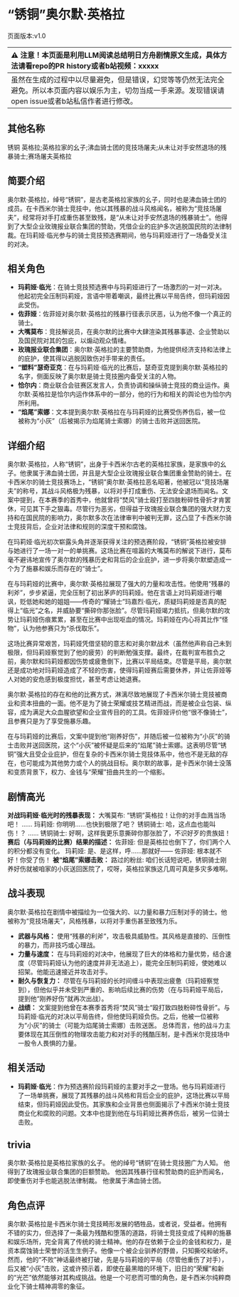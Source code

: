# “锈铜”奥尔默·英格拉
页面版本:v1.0
 

| :warning: 注意！本页面是利用LLM阅读总结明日方舟剧情原文生成，具体方法请看repo的PR history或者b站视频：xxxxx           |
|:----------------------------|
| 虽然在生成的过程中以尽量避免，但是错误，幻觉等等仍然无法完全避免。所以本页面内容以娱乐为主，切勿当成一手来源。发现错误请open issue或者b站私信作者进行修改。|



## 其他名称
锈铜 英格拉;英格拉家的幺子;沸血骑士团的竞技场屠夫;从未让对手安然退场的残暴骑士;赛场屠夫英格拉
## 简要介绍
奥尔默·英格拉，绰号“锈铜”，是古老英格拉家族的幺子，同时也是沸血骑士团的成员。在卡西米尔骑士竞技中，他以其残暴的战斗风格闻名，被称为“竞技场屠夫”，经常将对手打成重伤甚至致残，是“从未让对手安然退场的残暴骑士”。他得到了大型企业玫瑰报业联合集团的赞助，凭借企业的庇护多次逃脱国民院的法律制裁。在玛莉娅·临光参与的骑士竞技预选赛期间，他与玛莉娅进行了一场备受关注的对决。
## 相关角色
-   **玛莉娅·临光**：在骑士竞技预选赛中与玛莉娅进行了一场激烈的一对一对决。他起初完全压制玛莉娅，言语中带着嘲讽，最终比赛以平局告终，但玛莉娅因此受伤。
-   **佐菲娅**：佐菲娅对奥尔默·英格拉的残暴行径表示厌恶，认为他不像一个真正的骑士。
-   **大嘴莫布**：竞技解说员，在奥尔默的比赛中大肆渲染其残暴事迹、企业赞助以及国民院对其的包庇，以煽动观众情绪。
-   **玫瑰报业联合集团**：奥尔默·英格拉的主要赞助商，为他提供经济支持和法律上的庇护，使其得以逃脱因致伤对手带来的责任。
-   **“塑料”瑟奇亚克**：在与玛莉娅·临光的比赛后，瑟奇亚克提到奥尔默·英格拉的名字，侧面反映了奥尔默是骑士竞技圈内备受关注的人物。
-   **恰尔内**：商业联合会驻赛区发言人，负责协调和操纵骑士竞技的商业运作。奥尔默·英格拉是恰尔内运作体系中的一部分，他的行为和相关的舆论也为恰尔内所利用。
-   **“焰尾”索娜**：文本提到奥尔默·英格拉在与玛莉娅的比赛受伤养伤后，被一位被称为“小灰”（后被揭示为焰尾骑士索娜）的骑士击败并送回医院。
## 详细介绍
奥尔默·英格拉，人称“锈铜”，出身于卡西米尔古老的英格拉家族，是家族中的幺子。他隶属于沸血骑士团，并且是大型企业玫瑰报业联合集团重金赞助的骑士。在卡西米尔的骑士竞技赛场上，“锈铜”奥尔默·英格拉恶名昭著，他被冠以“竞技场屠夫”的称号，其战斗风格极为残暴，以将对手打成重伤、无法安全退场而闻名。文案中提到，在本赛季的首秀中，他就曾将“焚风”骑士殴打至四肢粉碎性骨折才肯罢休，可见其下手之狠毒。尽管行为恶劣，但得益于玫瑰报业联合集团的强大财力支持和在国民院的影响力，奥尔默多次在法律审判中被判无罪，这凸显了卡西米尔骑士竞技背后，企业对法律和规则的深度干预和腐蚀。

在玛莉娅·临光初次崭露头角并逐渐获得关注的预选赛阶段，“锈铜”英格拉被安排与她进行了一场一对一的单挑赛。这场比赛在喧嚣的大嘴莫布的解说下进行，莫布毫不避讳地宣传了奥尔默的残暴历史和背后的企业庇护，进一步将奥尔默塑造成一个为了施暴和娱乐而存在的“骑士”。

在与玛莉娅的比赛中，奥尔默·英格拉展现了强大的力量和攻击性。他使用“残暴的利斧”，步步紧逼，完全压制了初出茅庐的玛莉娅。他在言语上对玛莉娅进行嘲讽，贬低她和她的姐姐——传奇的“耀骑士”玛嘉烈·临光，质疑玛莉娅是否真的配得上“临光”之名，并威胁要“撕碎你那张脸”。尽管玛莉娅竭力抵抗，但奥尔默的攻势让玛莉娅伤痕累累，甚至在比赛中出现呕血的情况。玛莉娅在内心将其比作“怪物”，认为他参赛只为“杀伐取乐”。

这场比赛异常艰苦，玛莉娅凭借坚韧的意志和对奥尔默战术（虽然他声称自己未到极限，但玛莉娅察觉到了他的疲劳）的判断勉强支撑。最终，在裁判宣布胜负之前，奥尔默和玛莉娅都因伤势或疲惫倒下，比赛以平局结束。尽管是平局，奥尔默还是成功地对玛莉娅造成了不轻的伤害，使得玛莉娅赛后需要休养，并让佐菲娅等人对她的安危感到极度担忧，甚至考虑让她退赛。

奥尔默·英格拉的存在和他的比赛方式，淋漓尽致地展现了卡西米尔骑士竞技被商业和资本扭曲的一面。他不是为了骑士荣耀或技艺精进而战，而是被企业包装、纵容，成为满足大众血腥欲望和企业宣传目的的工具。佐菲娅评价他“很不像骑士”，且参赛只是为了享受施暴乐趣。

在与玛莉娅的比赛后，文案中提到他“刚养好伤”，并随后被一位被称为“小灰”的骑士击败并送回医院，这个“小灰”被怀疑是后来的“焰尾”骑士索娜。这表明尽管“锈铜”强大且受企业庇护，但在复杂的卡西米尔骑士竞技体系中，他也不是无敌的存在，也可能成为其他势力或个人的挑战目标。奥尔默的故事，是卡西米尔骑士没落和变质背景下，权力、金钱与“荣耀”扭曲共生的一个缩影。
## 剧情高光
**对战玛莉娅·临光时的残暴表现：**
大嘴莫布: “锈铜”英格拉！让你的对手血溅当场吧！
......
玛莉娅: 你明明......也快到极限了吧？
锈铜骑士: 哈，这点血也能叫伤！？
......
锈铜骑士: 好啊，这样我更乐意撕碎你那张脸了，不识好歹的贵族妞！
**赛后（与玛莉娅的比赛）结果的描述：**
佐菲娅: 但是英格拉也倒下了，你们两个人的积分都没有变化。
玛莉娅: 是、是这样，呼......那就好——
佐菲娅: 根本就不好！你受了伤！
**被“焰尾”索娜击败：**
路过的粉丝: 咱们长话短说吧，锈铜骑士刚养好伤就被咱家的小灰送回医院了，哎呀，英格拉家族这几周可真是多灾多难啊。
## 战斗表现
奥尔默·英格拉在剧情中被描绘为一位强大的、以力量和暴力压制对手的骑士。他被称为“竞技场屠夫”，风格残暴，以将对手重伤甚至致残为乐。
- **武器与风格：** 使用“残暴的利斧”，攻击极具威胁性。其风格是直接的、压倒性的暴力，而非技巧或心理战。
- **力量与速度：** 在与玛莉娅的对决中，他展现了巨大的体格和力量优势，结合速度（尽管玛莉娅认为他的速度并非无法追上），能完全压制玛莉娅，使她难以招架。他能迅速接近并攻击对手。
- **耐久与恢复力：** 尽管在与玛莉娅的长时间缠斗中表现出疲惫（玛莉娅察觉到），但他似乎并未受到严重的、影响后续比赛的伤势（在与玛莉娅平局后，提到他“刚养好伤”就再次出战）。
- **战绩：** 文案提到他曾在本赛季首秀将“焚风”骑士“殴打致四肢粉碎性骨折”。与玛莉娅·临光的对决以平局告终，但他使玛莉娅负伤。之后，他被一位被称为“小灰”的骑士（可能为焰尾骑士索娜）击败送医。
总体而言，他的战斗力主要体现在其压倒性的物理攻击能力和对对手的残酷压制，是卡西米尔竞技场中一股令人畏惧的力量。
## 相关活动
-   **玛莉娅·临光**：作为预选赛阶段玛莉娅的主要对手之一登场。他与玛莉娅进行了一场单挑赛，展现了其残暴的战斗风格和背后企业的庇护，这场比赛以平局结束，但玛莉娅因此受伤。其家族和企业背景也侧面揭示了卡西米尔骑士竞技商业化和腐败的问题。文本中也提到他在与玛莉娅比赛养伤后，被另一位骑士击败。
## trivia
奥尔默·英格拉是英格拉家族的幺子。
他的绰号“锈铜”在骑士竞技圈广为人知。
他得到了玫瑰报业联合集团的巨额赞助。
他因其残暴行径和赞助商的庇护而闻名，即使重伤对手也能逃脱法律制裁。
他隶属于沸血骑士团。
## 角色点评
奥尔默·英格拉是卡西米尔骑士竞技畸形发展的牺牲品，或者说，受益者。他拥有不错的实力，但选择了一条最为残酷和堕落的道路，将骑士竞技变成了纯粹的施暴和娱乐场所，完全背离了传统的骑士精神。他的存在依赖于企业的金钱和权力，是资本腐蚀骑士荣誉的活生生例子。他像一个被企业驯养的野兽，只知撕咬和破坏。然而，他的“不败”神话最终被打破，先是与玛莉娅的平局（尽管他重伤了对手），后又被“小灰”击败，这或许预示着，即使在最黑暗的环境下，旧日的“荣耀”和新的“光芒”依然能够对其构成挑战。他是一个可悲而可憎的角色，是卡西米尔纯粹商业化下骑士精神凋零的象征。